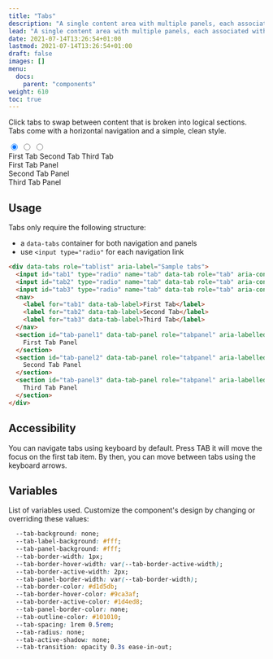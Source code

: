 ```yaml
---
title: "Tabs"
description: "A single content area with multiple panels, each associated with a header in a list."
lead: "A single content area with multiple panels, each associated with a header in a list."
date: 2021-07-14T13:26:54+01:00
lastmod: 2021-07-14T13:26:54+01:00
draft: false
images: []
menu:
  docs:
    parent: "components"
weight: 610
toc: true
---
```


Click tabs to swap between content that is broken into logical sections. Tabs come with a horizontal navigation and a simple, clean style.

<div class="preview">
  <link rel="stylesheet" href="/cssui/cssui.min.css">
  <link rel="stylesheet" href="/cssui/cssui.tabs.min.css">

  <div data-tabs role="tablist" aria-label="Sample tabs">
    <input id="tab1" type="radio" name="tab" data-tab role="tab" aria-controls="tab-panel1" checked="checked">
    <input id="tab2" type="radio" name="tab" data-tab role="tab" aria-controls="tab-panel2">
    <input id="tab3" type="radio" name="tab" data-tab role="tab" aria-controls="tab-panel3">
    <nav>
      <label for="tab1" data-tab-label>First Tab</label>
      <label for="tab2" data-tab-label>Second Tab</label>
      <label for="tab3" data-tab-label>Third Tab</label>
    </nav>
    <section id="tab-panel1" data-tab-panel role="tabpanel" aria-labelledby="tab1">
      First Tab Panel
    </section>
    <section id="tab-panel2" data-tab-panel role="tabpanel" aria-labelledby="tab2">
      Second Tab Panel
    </section>
    <section id="tab-panel3" data-tab-panel role="tabpanel" aria-labelledby="tab3">
      Third Tab Panel
    </section>
  </div>
</div>

## Usage

Tabs only require the following structure:
- a `data-tabs` container for both navigation and panels
- use `<input type="radio"` for each navigation link

```html
<div data-tabs role="tablist" aria-label="Sample tabs">
  <input id="tab1" type="radio" name="tab" data-tab role="tab" aria-controls="tab-panel1" checked="checked">
  <input id="tab2" type="radio" name="tab" data-tab role="tab" aria-controls="tab-panel2">
  <input id="tab3" type="radio" name="tab" data-tab role="tab" aria-controls="tab-panel3">
  <nav>
    <label for="tab1" data-tab-label>First Tab</label>
    <label for="tab2" data-tab-label>Second Tab</label>
    <label for="tab3" data-tab-label>Third Tab</label>
  </nav>
  <section id="tab-panel1" data-tab-panel role="tabpanel" aria-labelledby="tab1">
    First Tab Panel
  </section>
  <section id="tab-panel2" data-tab-panel role="tabpanel" aria-labelledby="tab2">
    Second Tab Panel
  </section>
  <section id="tab-panel3" data-tab-panel role="tabpanel" aria-labelledby="tab3">
    Third Tab Panel
  </section>
</div>
```
## Accessibility
You can navigate tabs using keyboard by default. Press TAB it will move the focus on the first tab item. By then, you can move between tabs using the keyboard arrows.

## Variables

List of variables used. Customize the component's design by changing or overriding these values:

```css
  --tab-background: none;
  --tab-label-background: #fff;
  --tab-panel-background: #fff;
  --tab-border-width: 1px;
  --tab-border-hover-width: var(--tab-border-active-width);
  --tab-border-active-width: 2px;
  --tab-panel-border-width: var(--tab-border-width);
  --tab-border-color: #d1d5db;
  --tab-border-hover-color: #9ca3af;
  --tab-border-active-color: #1d4ed8;
  --tab-panel-border-color: none;
  --tab-outline-color: #101010;
  --tab-spacing: 1rem 0.5rem;
  --tab-radius: none;
  --tab-active-shadow: none;
  --tab-transition: opacity 0.3s ease-in-out;
```
